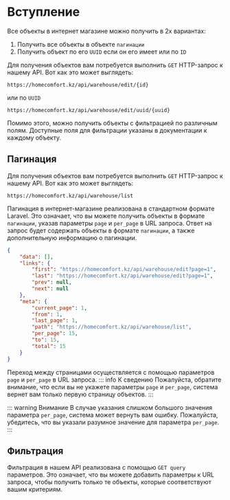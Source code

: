 # Вступление

Все объекты в интернет магазине можно получить в 2х вариантах:

1. Получить все объекты в объекте `пагинации`
2. Получить объект по его `UUID` если он его имеет или по `ID`

Для получения объектов вам потребуется выполнить `GET` HTTP-запрос к нашему API. Вот как это может выглядеть:

```
https://homecomfort.kz/api/warehouse/edit/{id}
```

или по `UUID`

```
https://homecomfort.kz/api/warehouse/edit/uuid/{uuid}
```

Помимо этого, можно получить объекты с фильтрацией по различным полям. Доступные поля для фильтрации указаны в
документации к каждому объекту.

## Пагинация

Для получения объектов вам потребуется выполнить `GET` HTTP-запрос к нашему API. Вот как это может выглядеть:

```
https://homecomfort.kz/api/warehouse/list
```

Пагинация в интернет-магазине реализована в стандартном формате Laravel. Это означает, что вы можете получить объекты в
формате `пагинации`, указав параметры `page` и `per_page` в URL запроса.
Ответ на запрос будет содержать объекты в формате `пагинации`, а также дополнительную информацию о пагинации.

``` json
{
    "data": [],
    "links": {
        "first": "https://homecomfort.kz/api/warehouse/edit?page=1",
        "last": "https://homecomfort.kz/api/warehouse/edit?page=1",
        "prev": null,
        "next": null
    },
    "meta": {
        "current_page": 1,
        "from": 1,
        "last_page": 1,
        "path": "https://homecomfort.kz/api/warehouse/list",
        "per_page": 15,
        "to": 15,
        "total": 15
    }
}
```
Переход между страницами осуществляется с помощью параметров `page` и `per_page` в URL запроса.
::: info К сведению
Пожалуйста, обратите внимание, что если вы не укажете параметры `page` и `per_page`, система вернет вам только первую страницу объектов.
:::

::: warning Внимание
В случае указания слишком большого значения параметра `per_page`, система может вернуть вам ошибку. Пожалуйста, убедитесь, что вы указали разумное значение для параметра `per_page`.
:::

## Фильтрация

Фильтрация в нашем API реализована с помощью `GET query` параметров. Это означает, что вы можете добавить параметры к
URL запроса, чтобы получить только те объекты, которые соответствуют вашим критериям.